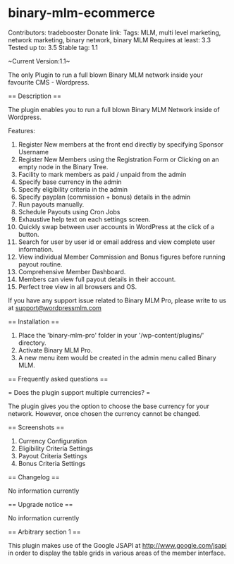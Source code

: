 binary-mlm-ecommerce
==============

Contributors: tradebooster
Donate link: 
Tags: MLM, multi level marketing, network marketing, binary network, binary MLM
Requires at least: 3.3
Tested up to: 3.5
Stable tag: 1.1

~Current Version:1.1~

The only Plugin to run a full blown Binary MLM network inside your  favourite CMS - Wordpress.

== Description ==

The plugin enables you to run a full blown Binary MLM Network inside of Wordpress.

Features:

1. Register New members at the front end directly by specifying Sponsor Username
2. Register New Members using the Registration Form or Clicking on an empty node in the Binary Tree.
3. Facility to mark members as paid / unpaid from the admin
4. Specify base currency in the admin
5. Specify eligibility criteria in the admin
6. Specify payplan (commission + bonus) details in the admin
7. Run payouts manually.
8. Schedule Payouts using Cron Jobs
9. Exhaustive help text on each settings screen.
10. Quickly swap between user accounts in WordPress at the click of a button.
11. Search for user by user id or email address and view complete user information.
12. View individual Member Commission and Bonus figures before running payout routine.
13. Comprehensive Member Dashboard.
14. Members can view full payout details in their account.
15. Perfect tree view in all browsers and OS.

If you have any support issue related to Binary MLM Pro, please write to us at <a href="mailto:support@wordpressmlm.com">support@wordpressmlm.com</a>

== Installation ==

1. Place the 'binary-mlm-pro' folder in your '/wp-content/plugins/' directory.
2. Activate Binary MLM Pro.
3. A new menu item would be created in the admin menu called Binary MLM.

== Frequently asked questions ==

= Does the plugin support multiple currencies? =

The plugin gives you the option to choose the base currency for your network. However, once chosen the currency cannot be changed.


== Screenshots ==

1. Currency Configuration
2. Eligibility Criteria Settings
3. Payout Criteria Settings
4. Bonus Criteria Settings

== Changelog ==

No information currently

== Upgrade notice ==

No information currently

== Arbitrary section 1 ==

This plugin makes use of the Google JSAPI at http://www.google.com/jsapi in order to display the table grids in various areas of the member interface.


